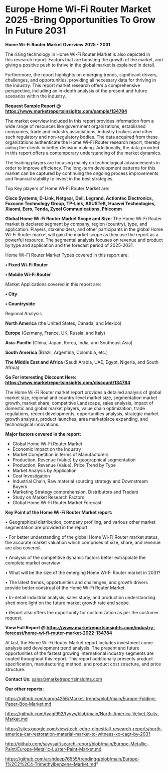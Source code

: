  # Europe Home Wi-Fi Router Market 2025 -Bring Opportunities To Grow In Future 2031

<Strong> Home Wi-Fi Router Market Overview 2025 - 2031</strong>

The rising technology in Home Wi-Fi Router Market is also depicted in this research report. Factors that are boosting the growth of the market, and giving a positive push to thrive in the global market is explained in detail.

Furthermore, the report highlights on emerging trends, significant drivers, challenges, and opportunities, providing all necessary data for thriving in the industry. This report market research offers a comprehensive perspective, including an in-depth analysis of the present and future scenarios within the industry.

<strong>Request Sample Report @ <a href=https://www.marketreportsinsights.com/sample/134784>https://www.marketreportsinsights.com/sample/134784</a></strong>

The market overview included in this report provides information from a wide range of resources like government organizations, established companies, trade and industry associations, industry brokers and other such regulatory and non-regulatory bodies. The data acquired from these organizations authenticate the Home Wi-Fi Router research report, thereby aiding the clients in better decision making. Additionally, the data provided in this report offers a contemporary understanding of the market dynamics.

The leading players are focusing mainly on technological advancements in order to improve efficiency. The long-term development patterns for this market can be captured by continuing the ongoing process improvements and financial stability to invest in the best strategies.

Top Key players of Home Wi-Fi Router Market are:

<strong>Cisco Systems, D-Link, Netgear, Dell, Legrand, Actiontec Electronics, Foxconn Technology Group, TP-Link, ASUSTeK, Huawei Technologies, Xiaomi, Eero, Tenda, Zyxel Communications, Phicomm</strong>

<strong><b>Global Home Wi-Fi Router Market Scope and Size:</b></strong>
The Home Wi-Fi Router market is declared segment by company, region (country), type, and application. Players, stakeholders, and other participants in the global Home Wi-Fi Router market will gain the market scope as they use the report as a powerful resource. The segmental analysis focuses on revenue and product by type and application and the forecast period of 2025-2031.

Home Wi-Fi Router Market Types covered in this report are:

<strong>• Fixed Wi-Fi Router

• Mobile Wi-Fi Router</strong>

Market Applications covered in this report are:

<strong>• City

• Countryside</strong> 

Regional Analysis

<strong>North America</strong> (the United States, Canada, and Mexico)

<strong>Europe</strong> (Germany, France, UK, Russia, and Italy)

<strong>Asia-Pacific</strong> (China, Japan, Korea, India, and Southeast Asia)

<strong>South America</strong> (Brazil, Argentina, Colombia, etc.)

<strong>The Middle East and Africa</strong> (Saudi Arabia, UAE, Egypt, Nigeria, and South Africa)

<strong>Go For Interesting Discount Here: <a href=https://www.marketreportsinsights.com/discount/134784>https://www.marketreportsinsights.com/discount/134784</a></strong>

The Home Wi-Fi Router market report provides a detailed analysis of global market size, regional and country-level market size, segmentation market growth, market share, competitive Landscape, sales analysis, impact of domestic and global market players, value chain optimization, trade regulations, recent developments, opportunities analysis, strategic market growth analysis, product launches, area marketplace expanding, and technological innovations.

<strong><b>Major factors covered in the report:</b></strong>
<ul>
  <li>Global Home Wi-Fi Router Market </li>
  <li>Economic Impact on the Industry</li>
  <li>Market Competition in terms of Manufacturers</li>
  <li>Production, Revenue (Value) by geographical segmentation</li>
  <li>Production, Revenue (Value), Price Trend by Type</li>
  <li>Market Analysis by Application</li>
  <li>Cost Investigation</li>
  <li>Industrial Chain, Raw material sourcing strategy and Downstream Buyers</li>
  <li>Marketing Strategy comprehension, Distributors and Traders</li>
  <li>Study on Market Research Factors</li>
  <li>Global Home Wi-Fi Router Market Forecast</li>
</ul>

<strong><b>Key Point of the Home Wi-Fi Router Market report:</b></strong>

• Geographical distribution, company profiling, and various other market segmentation are provided in the report.

• For better understanding of the global Home Wi-Fi Router market status, the accurate market valuation which comprises of size, share, and revenue are also covered.

• Analysis of the competitive dynamic factors better extrapolate the complete market overview

• What will be the size of the emerging Home Wi-Fi Router market in 2031?

• The latest trends, opportunities and challenges, and growth drivers provide better construal of the Home Wi-Fi Router Market.

• In-detail industrial analysis, sales study, and production understanding shed more light on the future market growth rate and scope.

• Report also offers the opportunity for customization as per the customer request.

<strong><b>View Full Report @ <a href=https://www.marketreportsinsights.com/industry-forecast/home-wi-fi-router-market-2022-134784>https://www.marketreportsinsights.com/industry-forecast/home-wi-fi-router-market-2022-134784</a></b></strong>


At last, the Home Wi-Fi Router Market report includes investment come analysis and development trend analysis. The present and future opportunities of the fastest growing international industry segments are coated throughout this report. This report additionally presents product specification, manufacturing method, and product cost structure, and price structure.

<strong>Contact Us:</strong>
sales@marketreportsinsights.com

<strong>Our other reports:</strong>

<a href=https://github.com/cargo4256/Market-trends/blob/main/Europe-Folding-Paper-Box-Market.md>https://github.com/cargo4256/Market-trends/blob/main/Europe-Folding-Paper-Box-Market.md</a>

<a href=https://github.com/tyagi992/tyyyy/blob/main/North-America-Velvet-Suits-Market.md>https://github.com/tyagi992/tyyyy/blob/main/North-America-Velvet-Suits-Market.md</a>

<a href=https://sites.google.com/view/tech-edge-digest/all-research-reports/north-america-car-restoration-material-market-to-witness-xx-cagr-by-2031>https://sites.google.com/view/tech-edge-digest/all-research-reports/north-america-car-restoration-material-market-to-witness-xx-cagr-by-2031</a>

<a href=http://github.com/sayysaif/search-report/blob/main/Europe-Metallic-Paint/Europe-Metallic-Luster-Paint-Market.md>http://github.com/sayysaif/search-report/blob/main/Europe-Metallic-Paint/Europe-Metallic-Luster-Paint-Market.md</a>

<a href=https://github.com/arshdeep76555/trendingg/blob/main/Europe-1%2C2%2C4-Trimethylbenzene-Market.md>https://github.com/arshdeep76555/trendingg/blob/main/Europe-1%2C2%2C4-Trimethylbenzene-Market.md</a>"
